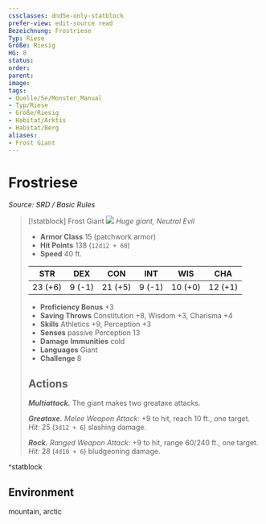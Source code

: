 ```yaml
---
cssclasses: dnd5e-only-statblock
prefer-view: edit-source read
Bezeichnung: Frostriese
Typ: Riese
Größe: Riesig
HG: 8
status:
order:
parent:
image: 
tags:
- Quelle/5e/Monster_Manual
- Typ/Riese
- Größe/Riesig
- Habitat/Arktis
- Habitat/Berg
aliases:
- Frost Giant
---
```

# Frostriese
*Source: SRD / Basic Rules*  

> [!statblock] Frost Giant
> ![](compendium/bestiary/giant/token/frost-giant.png#token)
> *Huge giant, Neutral Evil*
> 
> - **Armor Class** 15  (patchwork armor)
> - **Hit Points** 138 (`12d12 + 60`)
> - **Speed** 40 ft.
> 
> |STR|DEX|CON|INT|WIS|CHA|
> |:---:|:---:|:---:|:---:|:---:|:---:|
> |23 (+6)| 9 (-1)|21 (+5)| 9 (-1)|10 (+0)|12 (+1)|
> 
> - **Proficiency Bonus** +3
> - **Saving Throws** Constitution +8, Wisdom +3, Charisma +4
> - **Skills** Athletics +9, Perception +3
> - **Senses** passive Perception 13
> - **Damage Immunities** cold
> - **Languages** Giant
> - **Challenge** 8
> 
> ## Actions
> 
> ***Multiattack.*** The giant makes two greataxe attacks.
> 
> ***Greataxe.*** *Melee Weapon Attack:* +9 to hit, reach 10 ft., one target. *Hit:* 25 (`3d12 + 6`) slashing damage.
> 
> ***Rock.*** *Ranged Weapon Attack:* +9 to hit, range 60/240 ft., one target. *Hit:* 28 (`4d10 + 6`) bludgeoning damage.

^statblock

## Environment

mountain, arctic
